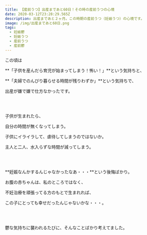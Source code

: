 ```yaml
---
title: 【産前うつ】出産まであと60日！その時の産前うつの心境
date: 2020-03-12T23:28:29.565Z
description: 出産まであと２ヶ月。この時期の産前うつ（妊娠うつ）の心境です。
image: /img/出産まであと60日.png
tags:
  - 妊娠鬱
  - 妊娠うつ
  - 産前うつ
  - 産前鬱
---
```

この頃は

**「子供を産んだら育児が始まってしまう！怖い！」**という気持ちと、

**「夫婦でのんびり暮らせる時間が残りわずか」**という気持ちで、

出産が嫌で嫌で仕方なかったです。

<br><br>

子供が生まれたら、

自分の時間が無くなってしまう。

子供にイライラして、虐待してしまうのではないか。

主人と二人、水入らずな時間が減ってしまう。

<br><br>

**妊娠なんかするんじゃなかったなあ・・・**という後悔ばかり。

お腹の赤ちゃんは、私のところではなく、

不妊治療を頑張ってる方のもとで生まれれば、

この子にとっても幸せだったんじゃないかな・・・。

<br><br>

鬱な気持ちに襲われるたびに、そんなことばかり考えてました。
